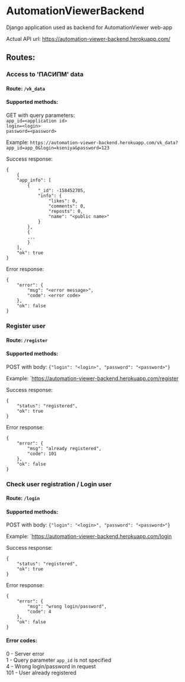 # AutomationViewerBackend
Django application used as backend for AutomationViewer web-app

Actual API url: https://automation-viewer-backend.herokuapp.com/

## Routes:

### Access to 'ПАСИПМ' data
#### Route: `/vk_data`<br>
#### Supported methods:
GET
with query parameters:
<br>`app_id=<application id>`
<br>`login=<login>`
<br>`password=<password>`

Example: `https://automation-viewer-backend.herokuapp.com/vk_data?app_id=app_0&login=kseniya&password=123`

Success response:
```
{
    {
    "app_info": [
        {
            "_id": -158452705,
            "info": {
                "likes": 0,
                "comments": 0,
                "reposts": 0,
                "name": "<public name>"
            }
        },
        {
        ...
        }
    ],
    "ok": true
}
```
Error response:
```
{
    "error": {
        "msg": "<error message>",
        "code": <error code>
    },
    "ok": false
}
```

### Register user
#### Route: `/register`<br>
#### Supported methods:
POST
with body:
`{"login": "<login>", "password": "<password>"}`

Example: `https://automation-viewer-backend.herokuapp.com/register

Success response:
```
{
    "status": "registered",
    "ok": true
}
```
Error response:
```
{
    "error": {
        "msg": "already registered",
        "code": 101
    },
    "ok": false
}
```

### Check user registration / Login user
#### Route: `/login`<br>
#### Supported methods:
POST
with body:
`{"login": "<login>", "password": "<password>"}`

Example: `https://automation-viewer-backend.herokuapp.com/login

Success response:
```
{
    "status": "registered",
    "ok": true
}
```
Error response:
```
{
    "error": {
        "msg": "wrong login/password",
        "code": 4
    },
    "ok": false
}
```

#### Error codes:
0 - Server error<br>
1 - Query parameter `app_id` is not specified<br>
4 - Wrong login/password in request<br>
101 - User already registered<br>

